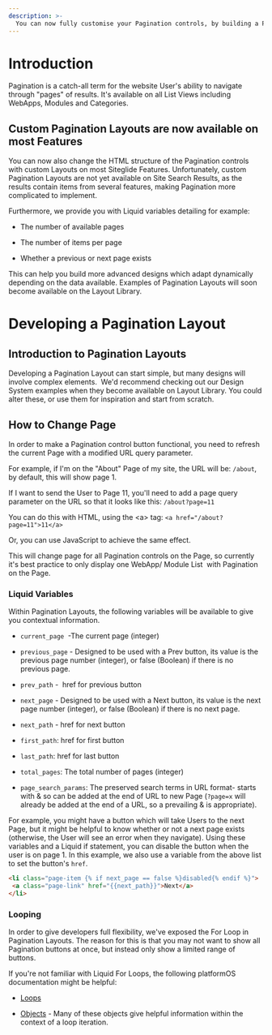 ```yaml
---
description: >-
  You can now fully customise your Pagination controls, by building a Pagination Layout. Change Page with style.
---
```

# Introduction

Pagination is a catch-all term for the website User's ability to navigate through "pages" of results.
It's available on all List Views including WebApps, Modules and Categories.

## Custom Pagination Layouts are now available on most Features

You can now also change the HTML structure of the Pagination controls with custom Layouts on most Siteglide Features. Unfortunately, custom Pagination Layouts are not yet available on Site Search Results, as the results contain items from several features, making Pagination more complicated to implement.&#x20;

Furthermore, we provide you with Liquid variables detailing for example:

*   The number of available pages

*   The number of items per page

*   Whether a previous or next page exists

This can help you build more advanced designs which adapt dynamically depending on the data available. Examples of Pagination Layouts will soon become available on the Layout Library.

# Developing a Pagination Layout

## Introduction to Pagination Layouts

Developing a Pagination Layout can start simple, but many designs will involve complex elements. 
We'd recommend checking out our Design System examples when they become available on Layout Library. You could alter these, or use them for inspiration and start from scratch. 

## How to Change Page

In order to make a Pagination control button functional, you need to refresh the current Page with a modified URL query parameter. 

For example, if I'm on the "About" Page of my site, the URL will be: `/about`, by default, this will show page 1.

If I want to send the User to Page 11, you'll need to add a page query parameter on the URL so that it looks like this: `/about?page=11`

You can do this with HTML, using the \<a> tag: `<a href="/about?page=11">11</a> `

Or, you can use JavaScript to achieve the same effect. 

This will change page for all Pagination controls on the Page, so currently it's best practice to only display one WebApp/ Module List  with Pagination on the Page.&#x20;

### Liquid Variables

Within Pagination Layouts, the following variables will be available to give you contextual information. 

*   `current_page`  -The current page (integer)  

*   `previous_page` - Designed to be used with a Prev button, its value is the previous page number (integer), or false (Boolean) if there is no previous page.

*   `prev_path` -  href for previous button

*   `next_page` - Designed to be used with a Next button, its value is the next page number (integer), or false (Boolean) if there is no next page.

*   `next_path` - href for next button

*   `first_path`: href for first button

*   `last_path`: href for last button

*   `total_pages`: The total number of pages (integer)

*   `page_search_params`: The preserved search terms in URL format- starts with & so can be added at the end of URL to new Page (`?page=x` will already be added at the end of a URL, so a prevailing & is appropriate). 

For example, you might have a button which will take Users to the next Page, but it might be helpful to know whether or not a next page exists (otherwise, the User will see an error when they navigate). Using these variables and a Liquid if statement, you can disable the button when the user is on page 1. In this example, we also use a variable from the above list to set the button's `href`.

```html
<li class="page-item {% if next_page == false %}disabled{% endif %}">
 <a class="page-link" href="{{next_path}}">Next</a>
</li>
```

### Looping

In order to give developers full flexibility, we've exposed the For Loop in Pagination Layouts. The reason for this is that you may not want to show all Pagination buttons at once, but instead only show a limited range of buttons.

If you're not familiar with Liquid For Loops, the following platformOS documentation might be helpful:

*   [Loops](https://documentation.platformos.com/api-reference/liquid/loops)

*   [Objects](https://documentation.platformos.com/api-reference/liquid/objects) - Many of these objects give helpful information within the context of a loop iteration.

